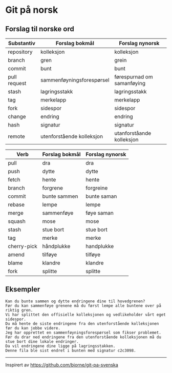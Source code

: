 # Git på norsk

## Forslag til norske ord

| Substantiv   | Forslag bokmål            | Forslag nynorsk            |
|--------------|---------------------------|----------------------------|
| repository   | kolleksjon                | kolleksjon                 |
| branch       | gren                      | grein                      |
| commit       | bunt                      | bunt                       |
| pull request | sammenføyningsforespørsel | førespurnad om samanføying |
| stash        | lagringsstakk             | lagringsstakk              |
| tag          | merkelapp                 | merkelapp                  |
| fork         | sidespor                  | sidespor                   |
| change       | endring                   | endring                    |
| hash         | signatur                  | signatur                   |
| remote       | utenforstående kolleksjon | utanforståande kolleksjon  |

| Verb        | Forslag bokmål   | Forslag nynorsk |
|-------------|------------------|-----------------|
| pull        | dra              | dra             |
| push        | dytte            | dytte           |
| fetch       | hente            | hente           |
| branch      | forgrene         | forgreine       |
| commit      | bunte sammen     | bunte saman     |
| rebase      | lempe            | lempe           |
| merge       | sammenføye       | føye saman      |
| squash      | mose             | mose            |
| stash       | stue bort        | stue bort       |
| tag         | merke            | merke           |
| cherry-pick | håndplukke       | handplukke      |
| amend       | tilføye          | tilføye         |
| blame       | klandre          | klandre         |
| fork        | splitte          | splitte         |

## Eksempler
```
Kan du bunte sammen og dytte endringene dine til hovedgrenen?
Før du kan sammenføye grenene må du først lempe alle buntene over på riktig gren.
Vi har splittet den offisielle kolleksjonen og vedlikeholder vårt eget sidespor.
Du må hente de siste endringene fra den utenforstående kolleksjonen før du kan jobbe videre.
Jeg har opprettet en sammenføyningsforespørsel som fikser problemet.
Før du drar ned endringene fra den utenforstående kolleksjonen må du stue bort dine lokale endringer.
Da vil endringene dine ligge på lagringsstakken.
Denne fila ble sist endret i bunten med signatur c2c3098.
```

---

Inspirert av https://github.com/bjorne/git-pa-svenska
